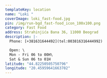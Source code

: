 ```yaml
---
templateKey: location
name: "Loki "
coverImage: loki_fast-food.jpg
pin: /img/run-bgd_fast-food_icon_100x100.png
category: Fast Food
address: Strahinjića Bana 36, 11000 Beograd
description: |-
  Phone: [+381631644492](tel:003816316444992)

  Open: \
  Mon - Fri 06 to 00H\
  Sat & Sun 06 to 01H
latitude: "44.82250505750796"
longitude: "20.45959641663702"
---
```

